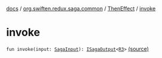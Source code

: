 [docs](../../index.md) / [org.swiften.redux.saga.common](../index.md) / [ThenEffect](index.md) / [invoke](./invoke.md)

# invoke

`fun invoke(input: `[`SagaInput`](../-saga-input/index.md)`): `[`ISagaOutput`](../-i-saga-output/index.md)`<`[`R3`](index.md#R3)`>` [(source)](https://github.com/protoman92/KotlinRedux/tree/master/common/common-saga/src/main/kotlin/org/swiften/redux/saga/common/ThenEffect.kt#L24)